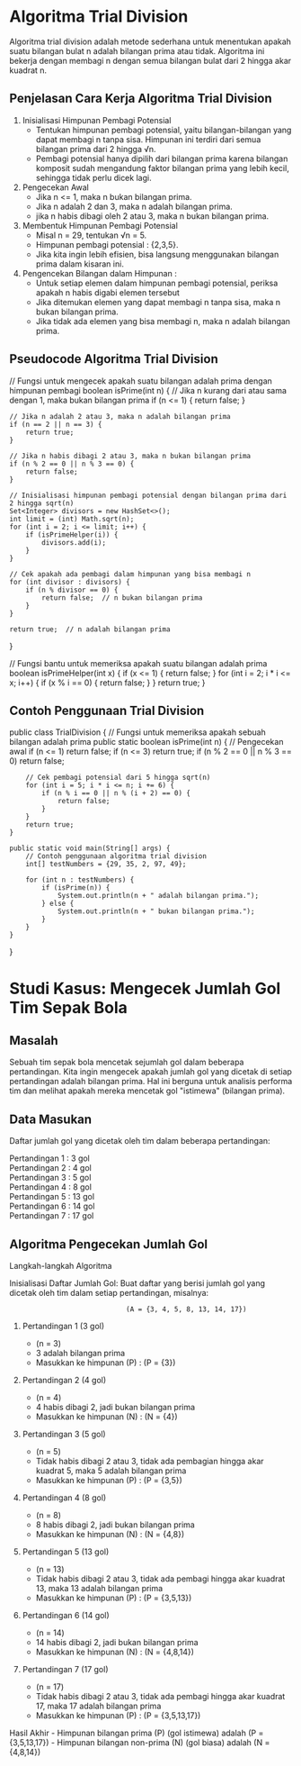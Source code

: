 # Algoritma Trial Division

Algoritma trial division adalah metode sederhana untuk menentukan apakah suatu bilangan bulat n adalah bilangan prima atau tidak. Algoritma ini bekerja dengan membagi n dengan semua bilangan bulat dari 2 hingga akar kuadrat n.

## Penjelasan Cara Kerja Algoritma Trial Division
1. Inisialisasi Himpunan Pembagi Potensial
    -   Tentukan himpunan pembagi potensial, yaitu bilangan-bilangan yang dapat membagi n tanpa sisa. Himpunan ini terdiri dari semua bilangan prima dari 2 hingga √n.
    -   Pembagi potensial hanya dipilih dari bilangan prima karena bilangan komposit sudah mengandung faktor bilangan prima yang lebih kecil, sehingga tidak perlu dicek lagi.
2. Pengecekan Awal
    -   Jika n <= 1, maka n bukan bilangan prima.
    -   Jika n adalah 2 dan 3, maka n adalah bilangan prima.
    -   jika n habis dibagi oleh 2 atau 3, maka n bukan bilangan prima.
3. Membentuk Himpunan Pembagi Potensial
    -   Misal n = 29, tentukan √n = 5.
    -   Himpunan pembagi potensial : {2,3,5}.
    -   Jika kita ingin lebih efisien, bisa langsung menggunakan bilangan prima dalam kisaran ini.
4. Pengencekan Bilangan dalam Himpunan :
    -   Untuk setiap elemen dalam himpunan pembagi potensial, periksa apakah n habis digabi elemen tersebut
    -   Jika ditemukan elemen yang dapat membagi n tanpa sisa, maka n bukan bilangan prima.
    -   Jika tidak ada elemen yang bisa membagi n, maka n adalah bilangan prima.

## Pseudocode Algoritma Trial Division

// Fungsi untuk mengecek apakah suatu bilangan adalah prima dengan himpunan pembagi
boolean isPrime(int n) {
    // Jika n kurang dari atau sama dengan 1, maka bukan bilangan prima
    if (n <= 1) {
        return false;
    }
    
    // Jika n adalah 2 atau 3, maka n adalah bilangan prima
    if (n == 2 || n == 3) {
        return true;
    }
    
    // Jika n habis dibagi 2 atau 3, maka n bukan bilangan prima
    if (n % 2 == 0 || n % 3 == 0) {
        return false;
    }
    
    // Inisialisasi himpunan pembagi potensial dengan bilangan prima dari 2 hingga sqrt(n)
    Set<Integer> divisors = new HashSet<>();
    int limit = (int) Math.sqrt(n);
    for (int i = 2; i <= limit; i++) {
        if (isPrimeHelper(i)) {
            divisors.add(i);
        }
    }
    
    // Cek apakah ada pembagi dalam himpunan yang bisa membagi n
    for (int divisor : divisors) {
        if (n % divisor == 0) {
            return false;  // n bukan bilangan prima
        }
    }
    
    return true;  // n adalah bilangan prima
}

// Fungsi bantu untuk memeriksa apakah suatu bilangan adalah prima
boolean isPrimeHelper(int x) {
    if (x <= 1) {
        return false;
    }
    for (int i = 2; i * i <= x; i++) {
        if (x % i == 0) {
            return false;
        }
    }
    return true;
}

## Contoh Penggunaan Trial Division

public class TrialDivision {
    // Fungsi untuk memeriksa apakah sebuah bilangan adalah prima
    public static boolean isPrime(int n) {
        // Pengecekan awal
        if (n <= 1) return false;
        if (n <= 3) return true;
        if (n % 2 == 0 || n % 3 == 0) return false;
        
        // Cek pembagi potensial dari 5 hingga sqrt(n)
        for (int i = 5; i * i <= n; i += 6) {
            if (n % i == 0 || n % (i + 2) == 0) {
                return false;
            }
        }
        return true;
    }

    public static void main(String[] args) {
        // Contoh penggunaan algoritma trial division
        int[] testNumbers = {29, 35, 2, 97, 49};
        
        for (int n : testNumbers) {
            if (isPrime(n)) {
                System.out.println(n + " adalah bilangan prima.");
            } else {
                System.out.println(n + " bukan bilangan prima.");
            }
        }
    }
}

# Studi Kasus: Mengecek Jumlah Gol Tim Sepak Bola

## Masalah
Sebuah tim sepak bola mencetak sejumlah gol dalam beberapa pertandingan. Kita ingin mengecek apakah jumlah gol yang dicetak di setiap pertandingan adalah bilangan prima. Hal ini berguna untuk analisis performa tim dan melihat apakah mereka mencetak gol "istimewa" (bilangan prima).

## Data Masukan
Daftar jumlah gol yang dicetak oleh tim dalam beberapa pertandingan:

Pertandingan 1  :   3 gol  
Pertandingan 2  :   4 gol  
Pertandingan 3  :   5 gol  
Pertandingan 4  :   8 gol  
Pertandingan 5  :   13 gol  
Pertandingan 6  :   14 gol  
Pertandingan 7  :   17 gol  

## Algoritma Pengecekan Jumlah Gol
Langkah-langkah Algoritma

Inisialisasi Daftar Jumlah Gol:
Buat daftar yang berisi jumlah gol yang dicetak oleh tim dalam setiap pertandingan, misalnya:

                                 (A = {3, 4, 5, 8, 13, 14, 17})

1. Pertandingan 1 (3 gol)  
    - (n = 3)  
    - 3 adalah bilangan prima  
    - Masukkan ke himpunan (P) : (P = {3})  

2. Pertandingan 2 (4 gol)
    - (n = 4)
    - 4 habis dibagi 2, jadi bukan bilangan prima
    - Masukkan ke himpunan (N) : (N = {4})

3. Pertandingan 3 (5 gol)
    - (n = 5)
    - Tidak habis dibagi 2 atau 3, tidak ada pembagian hingga akar kuadrat 5, maka 5 adalah bilangan prima
    - Masukkan ke himpunan (P) : (P = {3,5})

4. Pertandingan 4 (8 gol)
    - (n = 8)
    - 8 habis dibagi 2, jadi bukan bilangan prima
    - Masukkan ke himpunan (N) : (N = {4,8})

5. Pertandingan 5 (13 gol)
    - (n = 13)
    - Tidak habis dibagi 2 atau 3, tidak ada pembagi hingga akar kuadrat 13, maka 13 adalah bilangan prima
    - Masukkan ke himpunan (P) : (P = {3,5,13})

6. Pertandingan 6 (14 gol)
    - (n = 14)
    - 14 habis dibagi 2, jadi bukan bilangan prima
    - Masukkan ke himpunan (N) : (N = {4,8,14})

7. Pertandingan 7 (17 gol)
    - (n = 17)
    - Tidak habis dibagi 2 atau 3, tidak ada pembagi hingga akar kuadrat 17, maka 17 adalah bilangan prima
    - Masukkan ke himpunan (P) : (P = {3,5,13,17})

Hasil Akhir
    - Himpunan bilangan prima (P) (gol istimewa) adalah (P = {3,5,13,17})
    - Himpunan bilangan non-prima (N) (gol biasa) adalah (N = {4,8,14})